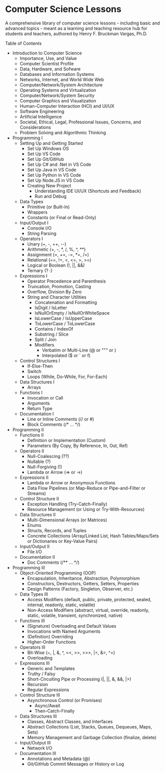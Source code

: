 # Computer Science Lessons
A comprehensive library of computer science lessons - including basic and advanced topics - meant as a learning and teaching resource hub for students and teachers, authored by Henry F. Bruckman Vargas, Ph.D.

Table of Contents

- Introduction to Computer Science
  - Importance, Use, and Value
  - Computer Scientist Profile
  - Data, Hardware, and Sofware
  - Databases and Information Systems
  - Networks, Internet, and World Wide Web
  - Computer/Network/System Architecture
  - Operating Systems and Virtualization
  - Computer/Network/System Security
  - Computer Graphics and Visualization
  - Human-Computer Interaction (HCI) and UI/UX
  - Software Engineering
  - Artificial Intelligence
  - Societal, Ethical, Legal, Professional Issues, Concerns, and Considerations
  - Problem Solving and Algorithmic Thinking
- Programming I
  - Setting Up and Getting Started
    - Set Up Windows OS
    - Set Up VS Code
    - Set Up Git/GitHub
    - Set Up C# and .Net in VS Code
    - Set Up Java in VS Code
    - Set Up Python in VS Code
    - Set Up Node.JS in VS Code
    - Creating New Project
      - Understanding IDE UI/UX (Shortcuts and Feedback)
      - Run and Debug
  - Data Types
    - Primitive (or Built-In)
    - Wrappers
    - Constants (or Final or Read-Only)
  - Input/Output I
    - Console I/O
    - String Parsing
  - Operators I
    - Unary (+, -, ++, --)
    - Arithmetic (+, -, *, /, %, ^, **)
    - Assignment (=, +=, -=, *=, /=)
    - Relational (==, !=, <, <=, >, >=)
    - Logical or Boolean (!, ||, &&)
    - Ternary (? :)
  - Expressions I
    - Operator Precedence and Parenthesis
    - Truncation, Promotion, Casting
    - Overflow, Division By Zero
    - String and Character Utilities
      - Concatenation and Formatting
      - IsDigit / IsLetter
      - IsNullOrEmpty / IsNullOrWhiteSpace
      - IsLowerCase / IsUpperCase
      - ToLowerCase / ToLowerCase
      - Contains / IndexOf
      - Substring / Slice
      - Split / Join
      - Modifiers
        - Verbatim or Multi-Line (@ or """ or \)
        - Interpolated ($ or ` or f)
  - Control Structures I
    - If-Else-Then
    - Switch
    - Loops (While, Do-While, For, For-Each)
  - Data Structures I
    - Arrays
  - Functions I
    - Invocation or Call
    - Arguments
    - Return Type
  - Documentation I
    - Line or Inline Comments (// or #)
    - Block Comments (/* ... */)
- Programming II
  - Functions II
    - Definition or Implementation (Custom)
    - Parameters (By Copy, By Reference, In, Out, Ref)
  - Operators II
    - Null-Coalescing (??)
    - Nullable (?)
    - Null-Forgiving (!)
    - Lambda or Arrow (=> or ->)
  - Expressions II
    - Lambda or Arrow or Anonymous Functions
    - Data Flow Pipelines (or Map-Reduce or Pipe-and-Filter or Streams)
  - Control Structure II
    - Exception Handling (Try-Catch-Finally)
    - Resource Management (or Using or Try-With-Resources)
  - Data Structures II
    - Multi-Dimensional Arrays (or Matrices)
    - Enums
    - Structs, Records, and Tuples
    - Concrete Collections (Array/Linked List, Hash Tables/Maps/Sets or Dictionaries or Key-Value Pairs)
  - Input/Output II
    - File I/O
  - Documentation II
    - Doc Comments (/** ... */)
- Programming III
  - Object-Oriented Programming (OOP)
    - Encapsulation, Inheritance, Abstraction, Polymorphism
    - Constructors, Destructors, Getters, Setters, Properties
    - Design Patterns (Factory, Singleton, Observer, etc.)
  - Data Types III
    - Access Modifiers (default, public, private, protected, sealed, internal, readonly, static, volatile)
    - Non-Access Modifiers (abstract, virtual, override, readonly, static, volatile, transient, synchronized, native)
  - Functions III
    - (Signature) Overloading and Default Values
    - Invocations with Named Arguments
    - (Definition) Overriding
    - Higher-Order Functions
  - Operators III
    - Bit-Wise (~, |, &, ^, <<, >>, >>>, |=, &=, ^=)
    - Overloading
  - Expressions III
    - Generic and Templates
    - Truthy / Falsy
    - Short-Circuiting Pipe or Processing (|, ||, &, &&, |>)
    - Recursion
    - Regular Expressions
  - Control Structure III
    - Asynchronous Control (or Promises)
      - Async/Await
      - Then-Catch-Finally
  - Data Structures III
    - Classes, Abstract Classes, and Interfaces
    - Abstract Collections (List, Stacks, Queues, Dequeues, Maps, Sets)
    - Memory Management and Garbage Collection (finalize, delete)
  - Input/Output III
    - Network I/O
  - Documentation III
    - Annotations and Metadata (@)
    - Git/GitHub Commit Messages or History or Log
